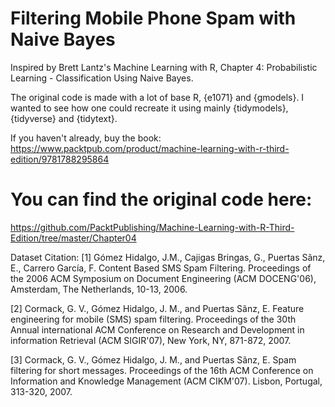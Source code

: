 # Filtering Mobile Phone Spam with Naive Bayes

Inspired by Brett Lantz's Machine Learning with R, Chapter 4: Probabilistic Learning - Classification Using Naive Bayes.

The original code is made with a lot of base R, {e1071} and {gmodels}. I wanted to see how one could recreate it using mainly {tidymodels}, {tidyverse} and {tidytext}.

If you haven't already, buy the book: https://www.packtpub.com/product/machine-learning-with-r-third-edition/9781788295864

# You can find the original code here:
https://github.com/PacktPublishing/Machine-Learning-with-R-Third-Edition/tree/master/Chapter04

Dataset Citation:
[1] Gómez Hidalgo, J.M., Cajigas Bringas, G., Puertas Sãnz, E., Carrero García, F. Content Based SMS Spam Filtering. Proceedings of the 2006 ACM Symposium on Document Engineering (ACM DOCENG'06), Amsterdam, The Netherlands, 10-13, 2006.

[2] Cormack, G. V., Gómez Hidalgo, J. M., and Puertas Sãnz, E. Feature engineering for mobile (SMS) spam filtering. Proceedings of the 30th Annual international ACM Conference on Research and Development in information Retrieval (ACM SIGIR'07), New York, NY, 871-872, 2007.

[3] Cormack, G. V., Gómez Hidalgo, J. M., and Puertas Sãnz, E. Spam filtering for short messages. Proceedings of the 16th ACM Conference on Information and Knowledge Management (ACM CIKM'07). Lisbon, Portugal, 313-320, 2007.